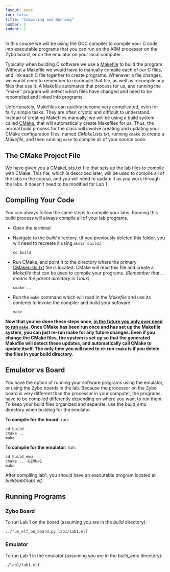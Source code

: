 ```yaml
---
layout: page
toc: false
title: "Compiling and Running"
number: 2
indent: 1
---
```



In this course we will be using the GCC compiler to compile your C code into executable programs that you can run on the ARM processor on the Zybo board, or on the emulator on your local computer.

Typically when building C software we use a [Makefile](https://en.wikipedia.org/wiki/Makefile) to build the program.  
Without a Makefile we would have to manually compile each of our C files, and link each C file together to create programs.  Whenever a file changes, we would need to remember to recompile that file, as well as recompile any files that use it.  A Makefile automates that process for us, and running the ''make'' program will detect which files have changed and need to be recompiled and linked into programs.

Unfortunately, Makefiles can quickly become very complicated, even for fairly simple tasks.  They are often cryptic and difficult to understand.  Instead of creating Makefiles manually, we will be using a build system called [CMake](https://cmake.org), that will automatically create Makefiles for us.  Thus, the normal build process for the class will involve creating and updating your CMake configuration files, named *CMakeLists.txt*, running `cmake` to create a *Makefile*, and then running `make` to compile all of your source code.

## The CMake Project File 

We have given you a [CMakeLists.txt](https://github.com/byu-cpe/ecen330_student/blob/master/CMakeLists.txt) file that sets up the lab files to compile with CMake.  This file, which is described later, will be used to compile all of the labs in the course, and you will need to update it as you work through the labs.  It doesn't need to be modified for Lab 1.

## Compiling Your Code 
You can always follow the same steps to compile your labs.  Running this build process will always compile all of your lab programs.
  * Open the terminal
  * Navigate to the *build* directory.  (If you previously deleted this folder, you will need to recreate it using `mkdir build`.)

        cd build

  * Run CMake, and point it to the directory where the primary [CMakeLists.txt](https://github.com/byu-cpe/ecen330_student/blob/master/CMakeLists.txt) file is located.  CMake will read this file and create a *Makefile* that can be used to compile your programs. 
  *(Remember that `..` means the parent directory in Linux).*

        cmake ..
  

  * Run the `make` command which will read in the *Makefile* and use its contents to invoke the compiler and build your software.

        make
  
  

**Now that you've done these steps once, <ins>in the future you only ever need to run `make`</ins>.  Once CMake has been run once and has set up the Makefile system, you can just re-run make for any future changes. Even if you change the CMake files, the system is set up so that the generated Makefile will detect these updates, and automatically call CMake to update itself.  The only time you will need to re-run `cmake` is if you delete the files in your build directory**.


## Emulator vs Board 

You have the option of running your software programs using the emulator, or using the Zybo boards in the lab.  Because the processor on the Zybo board is very different than the processor in your computer, the programs have to be compiled differently depending on where you want to run them.  To keep your build files organized and separate, use the *build_emu* directory when building for the emulator.

**To compile for the board**: run:

    cd build
    cmake ..
    make

**To compile for the emulator**: run:

    cd build_emu
    cmake .. -DEMU=1
    make

After compiling lab1, you should have an executable program located at *build/lab1/lab1.elf*. 

## Running Programs
### Zybo Board 
To run Lab 1 on the board (assuming you are in the *build* directory):

    ../run_elf_on_board.py lab1/lab1.elf


### Emulator 
To run Lab 1 in the emulator (assuming you are in the *build_emu* directory):

    ./lab1/lab1.elf
  

<!-- **IMPORTANT**: If you switch between the emulator and the board, you should delete all of the files in the build directory, then re-run the cmake/make steps above. -->


